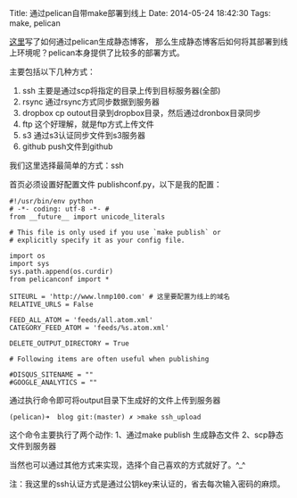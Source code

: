 Title: 通过pelican自带make部署到线上
Date: 2014-05-24 18:42:30
Tags: make, pelican

[这里](/note/pelican-install-summary.html)写了如何通过pelican生成静态博客，
那么生成静态博客后如何将其部署到线上环境呢？pelican本身提供了比较多的部署方式。

主要包括以下几种方式：

 1. ssh     主要是通过scp将指定的目录上传到目标服务器(全部)
 2. rsync   通过rsync方式同步数据到服务器
 3. dropbox cp outout目录到dropbox目录，然后通过dronbox目录同步
 4. ftp     这个好理解，就是ftp方式上传文件
 5. s3      通过s3认证同步文件到s3服务器
 6. github  push文件到github

我们这里选择最简单的方式：ssh

首页必须设置好配置文件 publishconf.py，以下是我的配置：

    #!/usr/bin/env python
    # -*- coding: utf-8 -*- #
    from __future__ import unicode_literals

    # This file is only used if you use `make publish` or
    # explicitly specify it as your config file.

    import os
    import sys
    sys.path.append(os.curdir)
    from pelicanconf import *

    SITEURL = 'http://www.lnmp100.com' # 这里要配置为线上的域名
    RELATIVE_URLS = False

    FEED_ALL_ATOM = 'feeds/all.atom.xml'
    CATEGORY_FEED_ATOM = 'feeds/%s.atom.xml'

    DELETE_OUTPUT_DIRECTORY = True

    # Following items are often useful when publishing

    #DISQUS_SITENAME = ""
    #GOOGLE_ANALYTICS = ""

通过执行命令即可将output目录下生成好的文件上传到服务器

    (pelican)➜  blog git:(master) ✗ >make ssh_upload

这个命令主要执行了两个动作:
1、通过make publish 生成静态文件
2、scp静态文件到服务器

当然也可以通过其他方式来实现，选择个自己喜欢的方式就好了。^\_^

注：我这里的ssh认证方式是通过公钥key来认证的，省去每次输入密码的麻烦。
